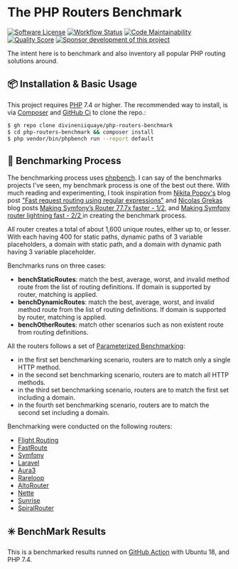 # The PHP Routers Benchmark

[![Software License](https://img.shields.io/badge/License-BSD--3-brightgreen.svg?style=flat-square)](LICENSE)
[![Workflow Status](https://img.shields.io/github/workflow/status/divineniiquaye/php-routers-benchmark/Tests?style=flat-square)](https://github.com/divineniiquaye/php-routers-benchmark/actions?query=workflow%3ATests)
[![Code Maintainability](https://img.shields.io/codeclimate/maintainability/divineniiquaye/php-routers-benchmark?style=flat-square)](https://codeclimate.com/github/divineniiquaye/php-routers-benchmark)
[![Quality Score](https://img.shields.io/scrutinizer/g/divineniiquaye/php-routers-benchmark.svg?style=flat-square)](https://scrutinizer-ci.com/g/divineniiquaye/php-routers-benchmark)
[![Sponsor development of this project](https://img.shields.io/badge/sponsor%20this%20package-%E2%9D%A4-ff69b4.svg?style=flat-square)](https://biurad.com/sponsor)

The intent here is to benchmark and also inventory all popular PHP routing solutions around.

## 📦 Installation & Basic Usage

This project requires [PHP] 7.4 or higher. The recommended way to install, is via [Composer] and [GitHub Ci](https://cli.github.com/) to clone the repo.:

```bash
$ gh repo clone divineniiquaye/php-routers-benchmark
$ cd php-routers-benchmark && composer install
$ php vendor/bin/phpbench run --report default
```

## 🧪 Benchmarking Process

The benchmarking process uses [phpbench](https://github.com/phpbench/phpbench). I can say of the benchmarks projects I've seen, my benchmark process is one of the best out there. With much reading and experimenting, I took inspiration from [Nikita Popov's](https://www.npopov.com/) blog post ["Fast request routing using regular expressions"](https://www.npopov.com/2014/02/18/Fast-request-routing-using-regular-expressions.html) and [Nicolas Grekas](https://nicolas-grekas.medium.com/) blog posts [Making Symfony’s Router 77.7x faster - 1/2](https://nicolas-grekas.medium.com/making-symfonys-router-77-7x-faster-1-2-958e3754f0e1), and [Making Symfony router lightning fast - 2/2 ](https://nicolas-grekas.medium.com/making-symfony-router-lightning-fast-2-2-19281dcd245b) in creating the benchmark process.

All router creates a total of about 1,600 unique routes, either up to, or lesser. With each having 400 for static paths, dynamic paths of 3 variable placeholders, a domain with static path, and a domain with dynamic path having 3 variable placeholder.

Benchmarks runs on three cases:

- **benchStaticRoutes**: match the best, average, worst, and invalid method route from the list of routing definitions. If domain is supported by router, matching is applied.
- **benchDynamicRoutes**: match the best, average, worst, and invalid method route from the list of routing definitions. If domain is supported by router, matching is applied.
- **benchOtherRoutes**: match other scenarios such as non existent route from routing definitions.

All the routers follows a set of [Parameterized Benchmarking](https://phpbench.readthedocs.io/en/latest/annotributes.html#id5):

- in the first set benchmarking scenario, routers are to match only a single HTTP method.
- in the second set benchmarking scenario, routers are to match all HTTP methods.
- in the third set benchmarking scenario, routers are to match the first set including a domain.
- in the fourth set benchmarking scenario, routers are to match the second set including a domain.

Benchmarking were conducted on the following routers:

- [Flight Routing](https://github.com/divineniiquaye/flight-routing)
- [FastRoute](https://github.com/nikic/FastRoute)
- [Symfony](https://github.com/symfony/routing)
- [Laravel](https://github.com/illuminate/routing)
- [Aura3](https://github.com/auraphp/Aura.Router)
- [Rareloop](https://github.com/rareloop/router)
- [AltoRouter](https://github.com/altorouter/altorouter)
- [Nette](https://github.com/nette/routing)
- [Sunrise](https://github.com/sunrise-php/http-router)
- [SpiralRouter](https://github.com/spiral/router)


## ✳️ BenchMark Results

This is a benchmarked results runned on [GitHub Action] with Ubuntu 18, and PHP 7.4.

[PHP]: https://php.net
[Composer]: https://getcomposer.org
[GitHub Action]: https://github.com/divineniiquaye/php-routers-benchmark/runs/1867573092?check_suite_focus=true
